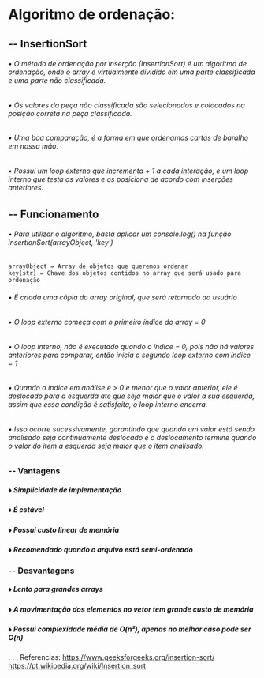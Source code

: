 # Algoritmo de ordenação: 

## -- InsertionSort
    
###### • O método de ordenação por inserção (InsertionSort) é um algoritmo de ordenação, onde o array é virtualmente dividido em uma parte classificada e uma parte não classificada. 
###### • Os valores da peça não classificada são selecionados e colocados na posição correta na peça classificada.
###### • Uma boa comparação, é a forma em que ordenamos cartas de baralho em nossa mão.
###### • Possui um loop externo que incrementa + 1 a cada interação, e um loop interno que testa os valores e os posiciona de acordo com inserções anteriores.

## -- Funcionamento

###### • Para utilizar o algoritmo, basta aplicar um console.log() na função insertionSort(arrayObject, 'key')

    arrayObject = Array de objetos que queremos ordenar
    key(str) = Chave dos objetos contidos no array que será usado para ordenação

###### • É criada uma cópia do array original, que será retornado ao usuário 
###### • O loop externo começa com o primeiro índice do array = 0
###### • O loop interno, não é executado quando o índice = 0, pois não há valores anteriores para comparar, então inicia o segundo loop externo com índice = 1
###### • Quando o índice em análise é > 0 e menor que o valor anterior, ele é deslocado para a esquerda até que seja maior que o valor a sua esquerda, assim que essa condição é satisfeita, o loop interno encerra.
###### • Isso ocorre sucessivamente, garantindo que quando um valor está sendo analisado seja continuamente deslocado e o deslocamento termine quando o valor do item a esquerda seja maior que o item analisado.

### -- Vantagens

##### ♦ Simplicidade de implementação
##### ♦ É estável
##### ♦ Possui custo linear de memória
##### ♦ Recomendado quando o arquivo está semi-ordenado

### -- Desvantagens

##### ♦ Lento para grandes arrays
##### ♦ A movimentação dos elementos no vetor tem grande custo de memória
##### ♦ Possui complexidade média de O(n²), apenas no melhor caso pode ser O(n)
.
.
.
Referencias:
https://www.geeksforgeeks.org/insertion-sort/
https://pt.wikipedia.org/wiki/Insertion_sort
